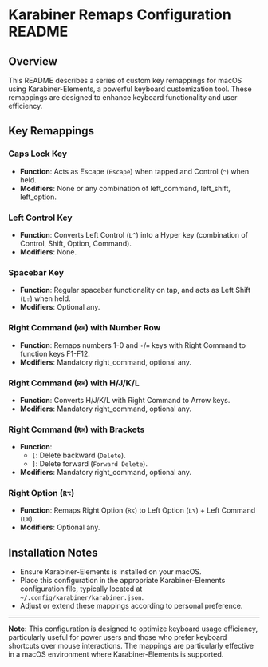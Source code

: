 # Karabiner Remaps Configuration README

## Overview

This README describes a series of custom key remappings for macOS using Karabiner-Elements, a powerful keyboard customization tool. These remappings are designed to enhance keyboard functionality and user efficiency.

## Key Remappings

### Caps Lock Key

- **Function**: Acts as Escape (`Escape`) when tapped and Control (`⌃`) when held.
- **Modifiers**: None or any combination of left_command, left_shift, left_option.

### Left Control Key

- **Function**: Converts Left Control (`L^`) into a Hyper key (combination of Control, Shift, Option, Command).
- **Modifiers**: None.

### Spacebar Key

- **Function**: Regular spacebar functionality on tap, and acts as Left Shift (`L⇧`) when held.
- **Modifiers**: Optional any.

### Right Command (`R⌘`) with Number Row

- **Function**: Remaps numbers 1-0 and `-`/`=` keys with Right Command to function keys F1-F12.
- **Modifiers**: Mandatory right_command, optional any.

### Right Command (`R⌘`) with H/J/K/L

- **Function**: Converts H/J/K/L with Right Command to Arrow keys.
- **Modifiers**: Mandatory right_command, optional any.

### Right Command (`R⌘`) with Brackets

- **Function**:
  - `[`: Delete backward (`Delete`).
  - `]`: Delete forward (`Forward Delete`).
- **Modifiers**: Mandatory right_command, optional any.

### Right Option (`R⌥`)

- **Function**: Remaps Right Option (`R⌥`) to Left Option (`L⌥`) + Left Command (`L⌘`).
- **Modifiers**: Optional any.

## Installation Notes

- Ensure Karabiner-Elements is installed on your macOS.
- Place this configuration in the appropriate Karabiner-Elements configuration file, typically located at `~/.config/karabiner/karabiner.json`.
- Adjust or extend these mappings according to personal preference.

---

**Note:** This configuration is designed to optimize keyboard usage efficiency, particularly useful for power users and those who prefer keyboard shortcuts over mouse interactions. The mappings are particularly effective in a macOS environment where Karabiner-Elements is supported.
